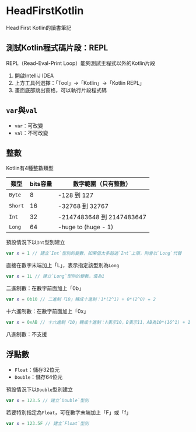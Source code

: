 # HeadFirstKotlin

Head First Kotlin的讀書筆記

## 測試Kotlin程式碼片段：REPL

REPL（Read-Eval-Print Loop）能夠測試主程式以外的Kotlin片段

1. 開啟IntelliJ IDEA
2. 上方工具列選擇：「Tool」→「Kotlin」→「Kotlin REPL」
3. 畫面底部跳出窗格，可以執行片段程式碼


## `var`與`val`

- `var`：可改變
- `val`：不可改變

## 整數

Kotlin有4種整數類型

| 類型 | bits容量 | 數字範圍（只有整數） |
| --- | -------- | ------ |
| `Byte` | 8 | -128 到 127 |
| `Short` | 16 | -32768 到 32767 |
| `Int` | 32 | -2147483648 到 2147483647 |
| `Long` | 64 | -huge to (huge - 1) |

預設情況下以`Int`型別建立
```kt
var x = 1 // 建立`Int`型別的變數，如果值太多超過`Int`上限，則會以`Long`代替
```

直接在數字末端加上「L」，表示指定該型別為`Long`
```kt
var x = 1L // 建立`Long`型別的變數，值為1
```

二進制數：在數字前面加上「0b」
```kt
var x = 0b10 // 二進制「10」轉成十進制：1*(2^1) + 0*(2^0) = 2
```

十六進制數：在數字前面加上「0x」

```kt
var x = 0xAB // 十六進制「10」轉成十進制：A表示10，B表示11，AB為10*(16^1) + 11*(16^0) = 160 + 11 = 171
```
八進制數：不支援

## 浮點數

- `Float`：儲存32位元
- `Double`：儲存64位元

預設情況下以`Double`型別建立
```kt
var x = 123.5 // 建立`Double`型別
```

若要特別指定為`Float`，可在數字末端加上「F」或「f」
```kt
var x = 123.5F // 建立`Float`型別
```



